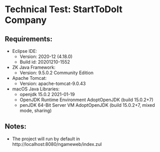 # Technical Test: StartToDoIt Company

## Requirements:

- Eclipse IDE:
  - Version: 2020-12 (4.18.0)
  - Build id: 20201210-1552
- ZK Java Framework:
  - Version: 9.5.0.2 Community Edition
- Apache Tomcat:
  - Version: apache-tomcat-9.0.43
- macOS Java Libraries:
  - openjdk 15.0.2 2021-01-19
  - OpenJDK Runtime Environment AdoptOpenJDK (build 15.0.2+7)
  - penJDK 64-Bit Server VM AdoptOpenJDK (build 15.0.2+7, mixed mode, sharing)

## Notes:
- The project will run by default in http://localhost:8080/ngameweb/index.zul
